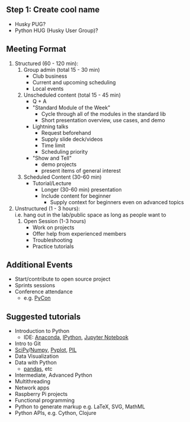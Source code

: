  Step 1: Create cool name 
 ------------------------
 * Husky PUG? 
 * Python HUG (Husky User Group)?

Meeting Format
--------------
1. Structured (60 - 120 min):
	1. Group admin (total 15 - 30 min)
		* Club business 
		* Current and upcoming scheduling 
		* Local events
	1. Unscheduled content (total 15 - 45 min)
        * Q + A
        * "Standard Module of the Week" 
            + Cycle through all of the modules in the standard lib 
            + Short presentation overview, use cases, and demo 
        * Lightning talks 
            + Request beforehand 
            + Supply slide deck/videos 
            + Time limit 
            + Scheduling priority
        * "Show and Tell" 
            + demo projects 
            + present items of general interest
    1. Scheduled Content (30-60 min)
        * Tutorial/Lecture 
            + Longer (30-60 min) presentation 
            + Include content for beginner 
                - Supply context for beginners even on advanced topics 
1. Unstructured (1 - 3 hours):  
    i.e. hang out in the lab/public space as long as people want to
    1. Open Session (1-3 hours) 
        * Work on projects 
        * Offer help from experienced members
        * Troubleshooting
        * Practice tutorials 


Additional Events
-----------------
* Start/contribute to open source project 
* Sprints sessions 
* Conference attendance
    + e.g. [PyCon](https://us.pycon.org/2017/)


Suggested tutorials
-------------------
* Introduction to Python 
    + IDE: [Anaconda][1], [IPython][2], [Jupyter Notebook][3]
* Intro to Git 
* [SciPy][4]/[Numpy][5], [Pyplot][6], [PIL][7] 
* Data Visualization 
* Data with Python 
    - [pandas][8], etc
* Intermediate, Advanced Python 
* Multithreading 
* Network apps 
* Raspberry Pi projects 
* Functional programming 
* Python to generate markup e.g. LaTeX, SVG, MathML 
* Python APIs, e.g. Cython, Clojure
    
[1]: https://www.continuum.io/anaconda-overview 
[2]: https://ipython.org/ 
[3]: http://jupyter.org/ 
[4]: https://www.scipy.org/
[5]: http://www.numpy.org/
[6]: http://matplotlib.org/
[7]: http://www.pythonware.com/products/pil 
[8]: http://pandas.pydata.org/